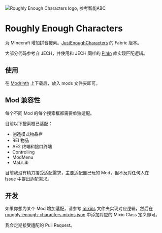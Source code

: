 ![Roughly Enough Characters logo, 参考智能ABC](./src/main/resources/assets/roughly-enough-characters/icon.png)

# Roughly Enough Characters

为 Minecraft 增加拼音搜索。[JustEnoughCharacters](https://github.com/Towdium/JustEnoughCharacters) 的 Fabric 版本。

大部分代码参考自 JECH，并使用和 JECH 同样的 [PinIn](https://github.com/Towdium/PinIn) 库实现匹配逻辑。

## 使用

在 [Modrinth](https://modrinth.com/mod/roughly-enough-characters) 上下载后，放入 mods 文件夹即可。

## Mod 兼容性

每个不同 Mod 的每个搜索框都需要单独适配。

目前以下搜索框已适配：

* 创造模式物品栏
* REI 物品
* AE2 终端和接口终端
* Controlling
* ModMenu
* MaLiLib

目前我没有精力接受适配需求，主要适配自己玩的 Mod，但不反对任何人在 Issue 中提出适配需求。

## 开发

如果你想为某个 Mod 增加适配，请参考 [mixins](./src/main/java/com/oott123/rechars/mixins) 文件夹实现对应逻辑，然后在 [roughly-enough-characters.mixins.json](./src/main/resources/roughly-enough-characters.mixins.json) 中添加对应的 Mixin Class 定义即可。

我会定期接受适配的 Pull Request。

